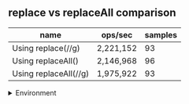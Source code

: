 ## replace vs replaceAll comparison

|name|ops/sec|samples|
|-|-|-|
|Using replace(//g)|2,221,152|93|
|Using replaceAll()|2,146,968|96|
|Using replaceAll(//g)|1,975,922|93|


<details>
<summary>Environment</summary>

* __Machine:__ linux x64 | 2 vCPUs | 6.8GB Mem
* __Run:__ Tue Oct 10 2023 21:36:10 GMT+0000 (Coordinated Universal Time)
</details>

<!--
{"environment":{"platform":"linux","arch":"x64","cpus":2,"totalMemory":6.759757995605469},"benchmarks":"[{\"timeStamp\":1696973759210,\"currentTarget\":{\"0\":{\"name\":\"Using replace(//g)\",\"options\":{\"async\":false,\"defer\":false,\"delay\":0.005,\"initCount\":1,\"maxTime\":5,\"minSamples\":5,\"minTime\":0.05},\"async\":false,\"defer\":false,\"delay\":0.005,\"initCount\":1,\"maxTime\":5,\"minSamples\":5,\"minTime\":0.05,\"id\":1,\"stats\":{\"moe\":2.3341652141731187e-9,\"rme\":0.5184535080678634,\"sem\":1.190900619476081e-9,\"deviation\":1.1484629665277488e-8,\"mean\":4.50216881137891e-7,\"sample\":[4.521398492610573e-7,4.477447602742748e-7,4.5045931325396893e-7,4.6198026774446904e-7,4.5978273995511153e-7,4.419045460546583e-7,4.4412434977775823e-7,4.5125292434977774e-7,4.747651542489988e-7,4.503128900233244e-7,4.4874001672314393e-7,4.438101307045725e-7,4.4143452889143157e-7,4.5591700039607445e-7,4.594764423711658e-7,4.4459788760286936e-7,4.428411414044008e-7,4.493127114929429e-7,4.469386955378277e-7,4.430813535548347e-7,4.434848492814581e-7,4.4354268314055385e-7,4.4103913424465474e-7,4.4353830178759203e-7,4.4191717490361024e-7,4.402820276901507e-7,4.416463985278654e-7,4.5481958464773924e-7,4.547599982474588e-7,4.5376891868208907e-7,4.432228356116369e-7,4.414290834209604e-7,4.432482562215212e-7,4.4140367157378197e-7,4.408892919733614e-7,4.410899667017175e-7,4.4152109183315806e-7,4.3985878023133544e-7,4.3989120224325274e-7,4.388948738170347e-7,4.58206423063442e-7,4.4352866281107605e-7,4.523055205047319e-7,4.528891342446548e-7,4.5396608832807574e-7,4.522660970907816e-7,4.5012095162986325e-7,4.498387837364178e-7,4.5245624780932347e-7,4.5143888012618296e-7,4.5013497195934105e-7,4.514038293024886e-7,4.502296091833158e-7,4.516115054328777e-7,4.593447160883281e-7,4.6061883105502977e-7,4.548125744830003e-7,4.5333779355064844e-7,4.53632220469681e-7,4.5110851735015774e-7,4.499343059936909e-7,5.301576147914476e-7,4.5077063617245007e-7,4.4972610410094636e-7,4.5090120049071155e-7,4.5161800736067297e-7,4.498698124780932e-7,4.503824395373291e-7,4.5176172450052577e-7,4.96062390466176e-7,4.5131656151419555e-7,4.4998899404135996e-7,4.519676480897301e-7,4.514138363126534e-7,4.5153125657202943e-7,4.518072818086225e-7,4.5230413599719597e-7,4.496726515948125e-7,4.4996095338240446e-7,4.5118600595864e-7,4.5050687872415e-7,4.4980321591307397e-7,4.4976816508937966e-7,4.499048633017876e-7,4.5542810199789697e-7,4.4303477917981074e-7,4.424415352260778e-7,4.4221106729758146e-7,4.4257998597967056e-7,4.415468454258675e-7,4.4436147914475995e-7,4.429848317560462e-7,4.3914844900105154e-7],\"variance\":1.318967185485717e-16},\"times\":{\"cycle\":0.05137875047545612,\"elapsed\":5.568,\"period\":4.50216881137891e-7,\"timeStamp\":1696973753642},\"running\":false,\"count\":114120,\"cycles\":6,\"hz\":2221151.7201944347},\"1\":{\"name\":\"Using replaceAll()\",\"options\":{\"async\":false,\"defer\":false,\"delay\":0.005,\"initCount\":1,\"maxTime\":5,\"minSamples\":5,\"minTime\":0.05},\"async\":false,\"defer\":false,\"delay\":0.005,\"initCount\":1,\"maxTime\":5,\"minSamples\":5,\"minTime\":0.05,\"id\":2,\"stats\":{\"moe\":6.414295821984958e-10,\"rme\":0.13771285529006708,\"sem\":3.2725999091759995e-10,\"deviation\":3.2064799639039084e-9,\"mean\":4.6577320675505645e-7,\"sample\":[4.850829726906432e-7,4.6865198968995695e-7,4.658574673638926e-7,4.646270679615246e-7,4.641456529990649e-7,4.641225084940334e-7,4.654352925928326e-7,4.674803780886342e-7,4.6556027292000333e-7,4.6854504383569257e-7,4.678544025477471e-7,4.6761091309701256e-7,4.6579635612912786e-7,4.6519736708110763e-7,4.656547025005323e-7,4.663194312006444e-7,4.649770221354046e-7,4.6389384078432097e-7,4.64271568364239e-7,4.634772807163605e-7,4.6268449242382194e-7,4.655975282603467e-7,4.6498790956689053e-7,4.6683805109988714e-7,4.674180681208488e-7,4.6661696360844386e-7,4.638935096153846e-7,4.6409598742603553e-7,4.633581823224852e-7,4.6513428254437866e-7,4.6646382211538463e-7,4.6670976331360946e-7,4.6472840236686387e-7,4.6397209689349114e-7,4.6553647374260357e-7,4.6441774223372777e-7,4.622939903846154e-7,4.6367622965976335e-7,4.6623637204142006e-7,4.656733173076923e-7,4.823812777366863e-7,4.651638775887574e-7,4.74396662352071e-7,4.665775425295858e-7,4.636235299556213e-7,4.6372431582840236e-7,4.662789016272189e-7,4.6702041420118343e-7,4.634811575443787e-7,4.6247706176035504e-7,4.6419769785502957e-7,4.6744571930473376e-7,4.6272946560650887e-7,4.6394436020710056e-7,4.6588411612426036e-7,4.643715144230769e-7,4.65656675295858e-7,4.6603297892011834e-7,4.669612426035503e-7,4.6642314164201183e-7,4.635005639792899e-7,4.628173076923077e-7,4.67406887943787e-7,4.6805593565088753e-7,4.658083025147929e-7,4.641819803994083e-7,4.6475613905325445e-7,4.6496879622781066e-7,4.660284023668639e-7,4.6435334689349113e-7,4.6376716900887577e-7,4.630478550295858e-7,4.6402512943786984e-7,4.635166050295858e-7,4.63108246422732e-7,4.6679780698918276e-7,4.651534830443498e-7,4.647848927974283e-7,4.654897323861694e-7,4.6762365939050187e-7,4.6501029994549807e-7,4.6398860077780756e-7,4.6540660305026187e-7,4.6660566450814297e-7,4.6588788301478945e-7,4.6566895143783543e-7,4.6554054852983293e-7,4.6946104957830266e-7,4.68193629737744e-7,4.6755898681791726e-7,4.650943530433337e-7,4.6674884760699474e-7,4.6597471663602856e-7,4.6396088791996526e-7,4.6326713347436097e-7,4.6300108080145585e-7],\"variance\":1.0281513758917209e-17},\"times\":{\"cycle\":0.05042134695085512,\"elapsed\":5.565,\"period\":4.6577320675505645e-7,\"timeStamp\":1696973759224},\"running\":false,\"count\":108253,\"cycles\":5,\"hz\":2146967.634670935},\"2\":{\"name\":\"Using replaceAll(//g)\",\"options\":{\"async\":false,\"defer\":false,\"delay\":0.005,\"initCount\":1,\"maxTime\":5,\"minSamples\":5,\"minTime\":0.05},\"async\":false,\"defer\":false,\"delay\":0.005,\"initCount\":1,\"maxTime\":5,\"minSamples\":5,\"minTime\":0.05,\"id\":3,\"stats\":{\"moe\":1.0332350301858648e-9,\"rme\":0.20415922022077423,\"sem\":5.271607296866658e-10,\"deviation\":5.083753972008415e-9,\"mean\":5.060927589106886e-7,\"sample\":[5.062858004827031e-7,5.060454545454545e-7,5.104461584875301e-7,5.033855088495575e-7,5.066585674792661e-7,5.062896205076652e-7,5.087053329982408e-7,5.031852726815783e-7,5.066465141995476e-7,5.045833023372706e-7,5.037398642875095e-7,5.037288062327218e-7,5.043370092988188e-7,5.041741543101282e-7,5.05974636843428e-7,5.02746629806484e-7,5.044164262377482e-7,5.051251570746418e-7,5.047491832118623e-7,5.054629404372958e-7,5.038393867805981e-7,5.046215129429504e-7,5.035237295802966e-7,5.062551093239507e-7,5.162477406383513e-7,5.078213621512943e-7,5.063184418195527e-7,5.076916712741895e-7,5.068383788670148e-7,5.066153977501004e-7,5.06815277219767e-7,5.070904881478505e-7,5.033570008035356e-7,5.033389212535155e-7,5.052975793491362e-7,5.027724186420249e-7,5.027814584170349e-7,5.055336179188429e-7,5.086232623543592e-7,5.073436018481318e-7,5.056169847328244e-7,5.069468561671354e-7,5.056631880273203e-7,5.046497087183608e-7,5.039812046305686e-7,5.06254359983534e-7,5.043225936003373e-7,5.02970130222191e-7,5.070576009799296e-7,5.061469291860361e-7,5.037733712185865e-7,5.021984177056732e-7,5.072197886936057e-7,5.177832757498372e-7,5.419977867908467e-7,5.043986480396575e-7,5.039960542787042e-7,5.035373892143608e-7,5.049314954720568e-7,5.036156101465953e-7,5.022757292239956e-7,5.029169518320627e-7,5.051472754197435e-7,5.019433671529487e-7,5.075467170959156e-7,5.035393228072282e-7,5.061158571971744e-7,5.028499129495108e-7,5.048661123451602e-7,5.033081887494747e-7,5.062389285785756e-7,5.056135558624002e-7,5.049971883692542e-7,5.033832322747193e-7,5.038284905245041e-7,5.020624362130035e-7,5.043187848952392e-7,5.264469792479638e-7,5.073035660683196e-7,5.055975465770147e-7,5.07218516739709e-7,5.076607732484841e-7,5.052113125612855e-7,5.090726221208301e-7,5.143157531368194e-7,5.073956194592864e-7,5.048070781053011e-7,5.046780032418804e-7,5.057566388505333e-7,5.028699245562426e-7,5.031500870504893e-7,5.032451421824659e-7,5.044708731064016e-7],\"variance\":2.5844554447911336e-17},\"times\":{\"cycle\":0.05057992251105205,\"elapsed\":5.425,\"period\":5.060927589106886e-7,\"timeStamp\":1696973764789},\"running\":false,\"count\":99942,\"cycles\":6,\"hz\":1975922.362834028},\"options\":{},\"events\":{\"start\":[null],\"cycle\":[null,null],\"complete\":[null,null]},\"length\":3,\"running\":false},\"type\":\"cycle\",\"target\":{\"name\":\"Using replace(//g)\",\"options\":{\"async\":false,\"defer\":false,\"delay\":0.005,\"initCount\":1,\"maxTime\":5,\"minSamples\":5,\"minTime\":0.05},\"async\":false,\"defer\":false,\"delay\":0.005,\"initCount\":1,\"maxTime\":5,\"minSamples\":5,\"minTime\":0.05,\"id\":1,\"stats\":{\"moe\":2.3341652141731187e-9,\"rme\":0.5184535080678634,\"sem\":1.190900619476081e-9,\"deviation\":1.1484629665277488e-8,\"mean\":4.50216881137891e-7,\"sample\":[4.521398492610573e-7,4.477447602742748e-7,4.5045931325396893e-7,4.6198026774446904e-7,4.5978273995511153e-7,4.419045460546583e-7,4.4412434977775823e-7,4.5125292434977774e-7,4.747651542489988e-7,4.503128900233244e-7,4.4874001672314393e-7,4.438101307045725e-7,4.4143452889143157e-7,4.5591700039607445e-7,4.594764423711658e-7,4.4459788760286936e-7,4.428411414044008e-7,4.493127114929429e-7,4.469386955378277e-7,4.430813535548347e-7,4.434848492814581e-7,4.4354268314055385e-7,4.4103913424465474e-7,4.4353830178759203e-7,4.4191717490361024e-7,4.402820276901507e-7,4.416463985278654e-7,4.5481958464773924e-7,4.547599982474588e-7,4.5376891868208907e-7,4.432228356116369e-7,4.414290834209604e-7,4.432482562215212e-7,4.4140367157378197e-7,4.408892919733614e-7,4.410899667017175e-7,4.4152109183315806e-7,4.3985878023133544e-7,4.3989120224325274e-7,4.388948738170347e-7,4.58206423063442e-7,4.4352866281107605e-7,4.523055205047319e-7,4.528891342446548e-7,4.5396608832807574e-7,4.522660970907816e-7,4.5012095162986325e-7,4.498387837364178e-7,4.5245624780932347e-7,4.5143888012618296e-7,4.5013497195934105e-7,4.514038293024886e-7,4.502296091833158e-7,4.516115054328777e-7,4.593447160883281e-7,4.6061883105502977e-7,4.548125744830003e-7,4.5333779355064844e-7,4.53632220469681e-7,4.5110851735015774e-7,4.499343059936909e-7,5.301576147914476e-7,4.5077063617245007e-7,4.4972610410094636e-7,4.5090120049071155e-7,4.5161800736067297e-7,4.498698124780932e-7,4.503824395373291e-7,4.5176172450052577e-7,4.96062390466176e-7,4.5131656151419555e-7,4.4998899404135996e-7,4.519676480897301e-7,4.514138363126534e-7,4.5153125657202943e-7,4.518072818086225e-7,4.5230413599719597e-7,4.496726515948125e-7,4.4996095338240446e-7,4.5118600595864e-7,4.5050687872415e-7,4.4980321591307397e-7,4.4976816508937966e-7,4.499048633017876e-7,4.5542810199789697e-7,4.4303477917981074e-7,4.424415352260778e-7,4.4221106729758146e-7,4.4257998597967056e-7,4.415468454258675e-7,4.4436147914475995e-7,4.429848317560462e-7,4.3914844900105154e-7],\"variance\":1.318967185485717e-16},\"times\":{\"cycle\":0.05137875047545612,\"elapsed\":5.568,\"period\":4.50216881137891e-7,\"timeStamp\":1696973753642},\"running\":false,\"count\":114120,\"cycles\":6,\"hz\":2221151.7201944347},\"aborted\":false},{\"timeStamp\":1696973764789,\"currentTarget\":{\"0\":{\"name\":\"Using replace(//g)\",\"options\":{\"async\":false,\"defer\":false,\"delay\":0.005,\"initCount\":1,\"maxTime\":5,\"minSamples\":5,\"minTime\":0.05},\"async\":false,\"defer\":false,\"delay\":0.005,\"initCount\":1,\"maxTime\":5,\"minSamples\":5,\"minTime\":0.05,\"id\":1,\"stats\":{\"moe\":2.3341652141731187e-9,\"rme\":0.5184535080678634,\"sem\":1.190900619476081e-9,\"deviation\":1.1484629665277488e-8,\"mean\":4.50216881137891e-7,\"sample\":[4.521398492610573e-7,4.477447602742748e-7,4.5045931325396893e-7,4.6198026774446904e-7,4.5978273995511153e-7,4.419045460546583e-7,4.4412434977775823e-7,4.5125292434977774e-7,4.747651542489988e-7,4.503128900233244e-7,4.4874001672314393e-7,4.438101307045725e-7,4.4143452889143157e-7,4.5591700039607445e-7,4.594764423711658e-7,4.4459788760286936e-7,4.428411414044008e-7,4.493127114929429e-7,4.469386955378277e-7,4.430813535548347e-7,4.434848492814581e-7,4.4354268314055385e-7,4.4103913424465474e-7,4.4353830178759203e-7,4.4191717490361024e-7,4.402820276901507e-7,4.416463985278654e-7,4.5481958464773924e-7,4.547599982474588e-7,4.5376891868208907e-7,4.432228356116369e-7,4.414290834209604e-7,4.432482562215212e-7,4.4140367157378197e-7,4.408892919733614e-7,4.410899667017175e-7,4.4152109183315806e-7,4.3985878023133544e-7,4.3989120224325274e-7,4.388948738170347e-7,4.58206423063442e-7,4.4352866281107605e-7,4.523055205047319e-7,4.528891342446548e-7,4.5396608832807574e-7,4.522660970907816e-7,4.5012095162986325e-7,4.498387837364178e-7,4.5245624780932347e-7,4.5143888012618296e-7,4.5013497195934105e-7,4.514038293024886e-7,4.502296091833158e-7,4.516115054328777e-7,4.593447160883281e-7,4.6061883105502977e-7,4.548125744830003e-7,4.5333779355064844e-7,4.53632220469681e-7,4.5110851735015774e-7,4.499343059936909e-7,5.301576147914476e-7,4.5077063617245007e-7,4.4972610410094636e-7,4.5090120049071155e-7,4.5161800736067297e-7,4.498698124780932e-7,4.503824395373291e-7,4.5176172450052577e-7,4.96062390466176e-7,4.5131656151419555e-7,4.4998899404135996e-7,4.519676480897301e-7,4.514138363126534e-7,4.5153125657202943e-7,4.518072818086225e-7,4.5230413599719597e-7,4.496726515948125e-7,4.4996095338240446e-7,4.5118600595864e-7,4.5050687872415e-7,4.4980321591307397e-7,4.4976816508937966e-7,4.499048633017876e-7,4.5542810199789697e-7,4.4303477917981074e-7,4.424415352260778e-7,4.4221106729758146e-7,4.4257998597967056e-7,4.415468454258675e-7,4.4436147914475995e-7,4.429848317560462e-7,4.3914844900105154e-7],\"variance\":1.318967185485717e-16},\"times\":{\"cycle\":0.05137875047545612,\"elapsed\":5.568,\"period\":4.50216881137891e-7,\"timeStamp\":1696973753642},\"running\":false,\"count\":114120,\"cycles\":6,\"hz\":2221151.7201944347},\"1\":{\"name\":\"Using replaceAll()\",\"options\":{\"async\":false,\"defer\":false,\"delay\":0.005,\"initCount\":1,\"maxTime\":5,\"minSamples\":5,\"minTime\":0.05},\"async\":false,\"defer\":false,\"delay\":0.005,\"initCount\":1,\"maxTime\":5,\"minSamples\":5,\"minTime\":0.05,\"id\":2,\"stats\":{\"moe\":6.414295821984958e-10,\"rme\":0.13771285529006708,\"sem\":3.2725999091759995e-10,\"deviation\":3.2064799639039084e-9,\"mean\":4.6577320675505645e-7,\"sample\":[4.850829726906432e-7,4.6865198968995695e-7,4.658574673638926e-7,4.646270679615246e-7,4.641456529990649e-7,4.641225084940334e-7,4.654352925928326e-7,4.674803780886342e-7,4.6556027292000333e-7,4.6854504383569257e-7,4.678544025477471e-7,4.6761091309701256e-7,4.6579635612912786e-7,4.6519736708110763e-7,4.656547025005323e-7,4.663194312006444e-7,4.649770221354046e-7,4.6389384078432097e-7,4.64271568364239e-7,4.634772807163605e-7,4.6268449242382194e-7,4.655975282603467e-7,4.6498790956689053e-7,4.6683805109988714e-7,4.674180681208488e-7,4.6661696360844386e-7,4.638935096153846e-7,4.6409598742603553e-7,4.633581823224852e-7,4.6513428254437866e-7,4.6646382211538463e-7,4.6670976331360946e-7,4.6472840236686387e-7,4.6397209689349114e-7,4.6553647374260357e-7,4.6441774223372777e-7,4.622939903846154e-7,4.6367622965976335e-7,4.6623637204142006e-7,4.656733173076923e-7,4.823812777366863e-7,4.651638775887574e-7,4.74396662352071e-7,4.665775425295858e-7,4.636235299556213e-7,4.6372431582840236e-7,4.662789016272189e-7,4.6702041420118343e-7,4.634811575443787e-7,4.6247706176035504e-7,4.6419769785502957e-7,4.6744571930473376e-7,4.6272946560650887e-7,4.6394436020710056e-7,4.6588411612426036e-7,4.643715144230769e-7,4.65656675295858e-7,4.6603297892011834e-7,4.669612426035503e-7,4.6642314164201183e-7,4.635005639792899e-7,4.628173076923077e-7,4.67406887943787e-7,4.6805593565088753e-7,4.658083025147929e-7,4.641819803994083e-7,4.6475613905325445e-7,4.6496879622781066e-7,4.660284023668639e-7,4.6435334689349113e-7,4.6376716900887577e-7,4.630478550295858e-7,4.6402512943786984e-7,4.635166050295858e-7,4.63108246422732e-7,4.6679780698918276e-7,4.651534830443498e-7,4.647848927974283e-7,4.654897323861694e-7,4.6762365939050187e-7,4.6501029994549807e-7,4.6398860077780756e-7,4.6540660305026187e-7,4.6660566450814297e-7,4.6588788301478945e-7,4.6566895143783543e-7,4.6554054852983293e-7,4.6946104957830266e-7,4.68193629737744e-7,4.6755898681791726e-7,4.650943530433337e-7,4.6674884760699474e-7,4.6597471663602856e-7,4.6396088791996526e-7,4.6326713347436097e-7,4.6300108080145585e-7],\"variance\":1.0281513758917209e-17},\"times\":{\"cycle\":0.05042134695085512,\"elapsed\":5.565,\"period\":4.6577320675505645e-7,\"timeStamp\":1696973759224},\"running\":false,\"count\":108253,\"cycles\":5,\"hz\":2146967.634670935},\"2\":{\"name\":\"Using replaceAll(//g)\",\"options\":{\"async\":false,\"defer\":false,\"delay\":0.005,\"initCount\":1,\"maxTime\":5,\"minSamples\":5,\"minTime\":0.05},\"async\":false,\"defer\":false,\"delay\":0.005,\"initCount\":1,\"maxTime\":5,\"minSamples\":5,\"minTime\":0.05,\"id\":3,\"stats\":{\"moe\":1.0332350301858648e-9,\"rme\":0.20415922022077423,\"sem\":5.271607296866658e-10,\"deviation\":5.083753972008415e-9,\"mean\":5.060927589106886e-7,\"sample\":[5.062858004827031e-7,5.060454545454545e-7,5.104461584875301e-7,5.033855088495575e-7,5.066585674792661e-7,5.062896205076652e-7,5.087053329982408e-7,5.031852726815783e-7,5.066465141995476e-7,5.045833023372706e-7,5.037398642875095e-7,5.037288062327218e-7,5.043370092988188e-7,5.041741543101282e-7,5.05974636843428e-7,5.02746629806484e-7,5.044164262377482e-7,5.051251570746418e-7,5.047491832118623e-7,5.054629404372958e-7,5.038393867805981e-7,5.046215129429504e-7,5.035237295802966e-7,5.062551093239507e-7,5.162477406383513e-7,5.078213621512943e-7,5.063184418195527e-7,5.076916712741895e-7,5.068383788670148e-7,5.066153977501004e-7,5.06815277219767e-7,5.070904881478505e-7,5.033570008035356e-7,5.033389212535155e-7,5.052975793491362e-7,5.027724186420249e-7,5.027814584170349e-7,5.055336179188429e-7,5.086232623543592e-7,5.073436018481318e-7,5.056169847328244e-7,5.069468561671354e-7,5.056631880273203e-7,5.046497087183608e-7,5.039812046305686e-7,5.06254359983534e-7,5.043225936003373e-7,5.02970130222191e-7,5.070576009799296e-7,5.061469291860361e-7,5.037733712185865e-7,5.021984177056732e-7,5.072197886936057e-7,5.177832757498372e-7,5.419977867908467e-7,5.043986480396575e-7,5.039960542787042e-7,5.035373892143608e-7,5.049314954720568e-7,5.036156101465953e-7,5.022757292239956e-7,5.029169518320627e-7,5.051472754197435e-7,5.019433671529487e-7,5.075467170959156e-7,5.035393228072282e-7,5.061158571971744e-7,5.028499129495108e-7,5.048661123451602e-7,5.033081887494747e-7,5.062389285785756e-7,5.056135558624002e-7,5.049971883692542e-7,5.033832322747193e-7,5.038284905245041e-7,5.020624362130035e-7,5.043187848952392e-7,5.264469792479638e-7,5.073035660683196e-7,5.055975465770147e-7,5.07218516739709e-7,5.076607732484841e-7,5.052113125612855e-7,5.090726221208301e-7,5.143157531368194e-7,5.073956194592864e-7,5.048070781053011e-7,5.046780032418804e-7,5.057566388505333e-7,5.028699245562426e-7,5.031500870504893e-7,5.032451421824659e-7,5.044708731064016e-7],\"variance\":2.5844554447911336e-17},\"times\":{\"cycle\":0.05057992251105205,\"elapsed\":5.425,\"period\":5.060927589106886e-7,\"timeStamp\":1696973764789},\"running\":false,\"count\":99942,\"cycles\":6,\"hz\":1975922.362834028},\"options\":{},\"events\":{\"start\":[null],\"cycle\":[null,null],\"complete\":[null,null]},\"length\":3,\"running\":false},\"type\":\"cycle\",\"target\":{\"name\":\"Using replaceAll()\",\"options\":{\"async\":false,\"defer\":false,\"delay\":0.005,\"initCount\":1,\"maxTime\":5,\"minSamples\":5,\"minTime\":0.05},\"async\":false,\"defer\":false,\"delay\":0.005,\"initCount\":1,\"maxTime\":5,\"minSamples\":5,\"minTime\":0.05,\"id\":2,\"stats\":{\"moe\":6.414295821984958e-10,\"rme\":0.13771285529006708,\"sem\":3.2725999091759995e-10,\"deviation\":3.2064799639039084e-9,\"mean\":4.6577320675505645e-7,\"sample\":[4.850829726906432e-7,4.6865198968995695e-7,4.658574673638926e-7,4.646270679615246e-7,4.641456529990649e-7,4.641225084940334e-7,4.654352925928326e-7,4.674803780886342e-7,4.6556027292000333e-7,4.6854504383569257e-7,4.678544025477471e-7,4.6761091309701256e-7,4.6579635612912786e-7,4.6519736708110763e-7,4.656547025005323e-7,4.663194312006444e-7,4.649770221354046e-7,4.6389384078432097e-7,4.64271568364239e-7,4.634772807163605e-7,4.6268449242382194e-7,4.655975282603467e-7,4.6498790956689053e-7,4.6683805109988714e-7,4.674180681208488e-7,4.6661696360844386e-7,4.638935096153846e-7,4.6409598742603553e-7,4.633581823224852e-7,4.6513428254437866e-7,4.6646382211538463e-7,4.6670976331360946e-7,4.6472840236686387e-7,4.6397209689349114e-7,4.6553647374260357e-7,4.6441774223372777e-7,4.622939903846154e-7,4.6367622965976335e-7,4.6623637204142006e-7,4.656733173076923e-7,4.823812777366863e-7,4.651638775887574e-7,4.74396662352071e-7,4.665775425295858e-7,4.636235299556213e-7,4.6372431582840236e-7,4.662789016272189e-7,4.6702041420118343e-7,4.634811575443787e-7,4.6247706176035504e-7,4.6419769785502957e-7,4.6744571930473376e-7,4.6272946560650887e-7,4.6394436020710056e-7,4.6588411612426036e-7,4.643715144230769e-7,4.65656675295858e-7,4.6603297892011834e-7,4.669612426035503e-7,4.6642314164201183e-7,4.635005639792899e-7,4.628173076923077e-7,4.67406887943787e-7,4.6805593565088753e-7,4.658083025147929e-7,4.641819803994083e-7,4.6475613905325445e-7,4.6496879622781066e-7,4.660284023668639e-7,4.6435334689349113e-7,4.6376716900887577e-7,4.630478550295858e-7,4.6402512943786984e-7,4.635166050295858e-7,4.63108246422732e-7,4.6679780698918276e-7,4.651534830443498e-7,4.647848927974283e-7,4.654897323861694e-7,4.6762365939050187e-7,4.6501029994549807e-7,4.6398860077780756e-7,4.6540660305026187e-7,4.6660566450814297e-7,4.6588788301478945e-7,4.6566895143783543e-7,4.6554054852983293e-7,4.6946104957830266e-7,4.68193629737744e-7,4.6755898681791726e-7,4.650943530433337e-7,4.6674884760699474e-7,4.6597471663602856e-7,4.6396088791996526e-7,4.6326713347436097e-7,4.6300108080145585e-7],\"variance\":1.0281513758917209e-17},\"times\":{\"cycle\":0.05042134695085512,\"elapsed\":5.565,\"period\":4.6577320675505645e-7,\"timeStamp\":1696973759224},\"running\":false,\"count\":108253,\"cycles\":5,\"hz\":2146967.634670935},\"aborted\":false},{\"timeStamp\":1696973770214,\"currentTarget\":{\"0\":{\"name\":\"Using replace(//g)\",\"options\":{\"async\":false,\"defer\":false,\"delay\":0.005,\"initCount\":1,\"maxTime\":5,\"minSamples\":5,\"minTime\":0.05},\"async\":false,\"defer\":false,\"delay\":0.005,\"initCount\":1,\"maxTime\":5,\"minSamples\":5,\"minTime\":0.05,\"id\":1,\"stats\":{\"moe\":2.3341652141731187e-9,\"rme\":0.5184535080678634,\"sem\":1.190900619476081e-9,\"deviation\":1.1484629665277488e-8,\"mean\":4.50216881137891e-7,\"sample\":[4.521398492610573e-7,4.477447602742748e-7,4.5045931325396893e-7,4.6198026774446904e-7,4.5978273995511153e-7,4.419045460546583e-7,4.4412434977775823e-7,4.5125292434977774e-7,4.747651542489988e-7,4.503128900233244e-7,4.4874001672314393e-7,4.438101307045725e-7,4.4143452889143157e-7,4.5591700039607445e-7,4.594764423711658e-7,4.4459788760286936e-7,4.428411414044008e-7,4.493127114929429e-7,4.469386955378277e-7,4.430813535548347e-7,4.434848492814581e-7,4.4354268314055385e-7,4.4103913424465474e-7,4.4353830178759203e-7,4.4191717490361024e-7,4.402820276901507e-7,4.416463985278654e-7,4.5481958464773924e-7,4.547599982474588e-7,4.5376891868208907e-7,4.432228356116369e-7,4.414290834209604e-7,4.432482562215212e-7,4.4140367157378197e-7,4.408892919733614e-7,4.410899667017175e-7,4.4152109183315806e-7,4.3985878023133544e-7,4.3989120224325274e-7,4.388948738170347e-7,4.58206423063442e-7,4.4352866281107605e-7,4.523055205047319e-7,4.528891342446548e-7,4.5396608832807574e-7,4.522660970907816e-7,4.5012095162986325e-7,4.498387837364178e-7,4.5245624780932347e-7,4.5143888012618296e-7,4.5013497195934105e-7,4.514038293024886e-7,4.502296091833158e-7,4.516115054328777e-7,4.593447160883281e-7,4.6061883105502977e-7,4.548125744830003e-7,4.5333779355064844e-7,4.53632220469681e-7,4.5110851735015774e-7,4.499343059936909e-7,5.301576147914476e-7,4.5077063617245007e-7,4.4972610410094636e-7,4.5090120049071155e-7,4.5161800736067297e-7,4.498698124780932e-7,4.503824395373291e-7,4.5176172450052577e-7,4.96062390466176e-7,4.5131656151419555e-7,4.4998899404135996e-7,4.519676480897301e-7,4.514138363126534e-7,4.5153125657202943e-7,4.518072818086225e-7,4.5230413599719597e-7,4.496726515948125e-7,4.4996095338240446e-7,4.5118600595864e-7,4.5050687872415e-7,4.4980321591307397e-7,4.4976816508937966e-7,4.499048633017876e-7,4.5542810199789697e-7,4.4303477917981074e-7,4.424415352260778e-7,4.4221106729758146e-7,4.4257998597967056e-7,4.415468454258675e-7,4.4436147914475995e-7,4.429848317560462e-7,4.3914844900105154e-7],\"variance\":1.318967185485717e-16},\"times\":{\"cycle\":0.05137875047545612,\"elapsed\":5.568,\"period\":4.50216881137891e-7,\"timeStamp\":1696973753642},\"running\":false,\"count\":114120,\"cycles\":6,\"hz\":2221151.7201944347},\"1\":{\"name\":\"Using replaceAll()\",\"options\":{\"async\":false,\"defer\":false,\"delay\":0.005,\"initCount\":1,\"maxTime\":5,\"minSamples\":5,\"minTime\":0.05},\"async\":false,\"defer\":false,\"delay\":0.005,\"initCount\":1,\"maxTime\":5,\"minSamples\":5,\"minTime\":0.05,\"id\":2,\"stats\":{\"moe\":6.414295821984958e-10,\"rme\":0.13771285529006708,\"sem\":3.2725999091759995e-10,\"deviation\":3.2064799639039084e-9,\"mean\":4.6577320675505645e-7,\"sample\":[4.850829726906432e-7,4.6865198968995695e-7,4.658574673638926e-7,4.646270679615246e-7,4.641456529990649e-7,4.641225084940334e-7,4.654352925928326e-7,4.674803780886342e-7,4.6556027292000333e-7,4.6854504383569257e-7,4.678544025477471e-7,4.6761091309701256e-7,4.6579635612912786e-7,4.6519736708110763e-7,4.656547025005323e-7,4.663194312006444e-7,4.649770221354046e-7,4.6389384078432097e-7,4.64271568364239e-7,4.634772807163605e-7,4.6268449242382194e-7,4.655975282603467e-7,4.6498790956689053e-7,4.6683805109988714e-7,4.674180681208488e-7,4.6661696360844386e-7,4.638935096153846e-7,4.6409598742603553e-7,4.633581823224852e-7,4.6513428254437866e-7,4.6646382211538463e-7,4.6670976331360946e-7,4.6472840236686387e-7,4.6397209689349114e-7,4.6553647374260357e-7,4.6441774223372777e-7,4.622939903846154e-7,4.6367622965976335e-7,4.6623637204142006e-7,4.656733173076923e-7,4.823812777366863e-7,4.651638775887574e-7,4.74396662352071e-7,4.665775425295858e-7,4.636235299556213e-7,4.6372431582840236e-7,4.662789016272189e-7,4.6702041420118343e-7,4.634811575443787e-7,4.6247706176035504e-7,4.6419769785502957e-7,4.6744571930473376e-7,4.6272946560650887e-7,4.6394436020710056e-7,4.6588411612426036e-7,4.643715144230769e-7,4.65656675295858e-7,4.6603297892011834e-7,4.669612426035503e-7,4.6642314164201183e-7,4.635005639792899e-7,4.628173076923077e-7,4.67406887943787e-7,4.6805593565088753e-7,4.658083025147929e-7,4.641819803994083e-7,4.6475613905325445e-7,4.6496879622781066e-7,4.660284023668639e-7,4.6435334689349113e-7,4.6376716900887577e-7,4.630478550295858e-7,4.6402512943786984e-7,4.635166050295858e-7,4.63108246422732e-7,4.6679780698918276e-7,4.651534830443498e-7,4.647848927974283e-7,4.654897323861694e-7,4.6762365939050187e-7,4.6501029994549807e-7,4.6398860077780756e-7,4.6540660305026187e-7,4.6660566450814297e-7,4.6588788301478945e-7,4.6566895143783543e-7,4.6554054852983293e-7,4.6946104957830266e-7,4.68193629737744e-7,4.6755898681791726e-7,4.650943530433337e-7,4.6674884760699474e-7,4.6597471663602856e-7,4.6396088791996526e-7,4.6326713347436097e-7,4.6300108080145585e-7],\"variance\":1.0281513758917209e-17},\"times\":{\"cycle\":0.05042134695085512,\"elapsed\":5.565,\"period\":4.6577320675505645e-7,\"timeStamp\":1696973759224},\"running\":false,\"count\":108253,\"cycles\":5,\"hz\":2146967.634670935},\"2\":{\"name\":\"Using replaceAll(//g)\",\"options\":{\"async\":false,\"defer\":false,\"delay\":0.005,\"initCount\":1,\"maxTime\":5,\"minSamples\":5,\"minTime\":0.05},\"async\":false,\"defer\":false,\"delay\":0.005,\"initCount\":1,\"maxTime\":5,\"minSamples\":5,\"minTime\":0.05,\"id\":3,\"stats\":{\"moe\":1.0332350301858648e-9,\"rme\":0.20415922022077423,\"sem\":5.271607296866658e-10,\"deviation\":5.083753972008415e-9,\"mean\":5.060927589106886e-7,\"sample\":[5.062858004827031e-7,5.060454545454545e-7,5.104461584875301e-7,5.033855088495575e-7,5.066585674792661e-7,5.062896205076652e-7,5.087053329982408e-7,5.031852726815783e-7,5.066465141995476e-7,5.045833023372706e-7,5.037398642875095e-7,5.037288062327218e-7,5.043370092988188e-7,5.041741543101282e-7,5.05974636843428e-7,5.02746629806484e-7,5.044164262377482e-7,5.051251570746418e-7,5.047491832118623e-7,5.054629404372958e-7,5.038393867805981e-7,5.046215129429504e-7,5.035237295802966e-7,5.062551093239507e-7,5.162477406383513e-7,5.078213621512943e-7,5.063184418195527e-7,5.076916712741895e-7,5.068383788670148e-7,5.066153977501004e-7,5.06815277219767e-7,5.070904881478505e-7,5.033570008035356e-7,5.033389212535155e-7,5.052975793491362e-7,5.027724186420249e-7,5.027814584170349e-7,5.055336179188429e-7,5.086232623543592e-7,5.073436018481318e-7,5.056169847328244e-7,5.069468561671354e-7,5.056631880273203e-7,5.046497087183608e-7,5.039812046305686e-7,5.06254359983534e-7,5.043225936003373e-7,5.02970130222191e-7,5.070576009799296e-7,5.061469291860361e-7,5.037733712185865e-7,5.021984177056732e-7,5.072197886936057e-7,5.177832757498372e-7,5.419977867908467e-7,5.043986480396575e-7,5.039960542787042e-7,5.035373892143608e-7,5.049314954720568e-7,5.036156101465953e-7,5.022757292239956e-7,5.029169518320627e-7,5.051472754197435e-7,5.019433671529487e-7,5.075467170959156e-7,5.035393228072282e-7,5.061158571971744e-7,5.028499129495108e-7,5.048661123451602e-7,5.033081887494747e-7,5.062389285785756e-7,5.056135558624002e-7,5.049971883692542e-7,5.033832322747193e-7,5.038284905245041e-7,5.020624362130035e-7,5.043187848952392e-7,5.264469792479638e-7,5.073035660683196e-7,5.055975465770147e-7,5.07218516739709e-7,5.076607732484841e-7,5.052113125612855e-7,5.090726221208301e-7,5.143157531368194e-7,5.073956194592864e-7,5.048070781053011e-7,5.046780032418804e-7,5.057566388505333e-7,5.028699245562426e-7,5.031500870504893e-7,5.032451421824659e-7,5.044708731064016e-7],\"variance\":2.5844554447911336e-17},\"times\":{\"cycle\":0.05057992251105205,\"elapsed\":5.425,\"period\":5.060927589106886e-7,\"timeStamp\":1696973764789},\"running\":false,\"count\":99942,\"cycles\":6,\"hz\":1975922.362834028},\"options\":{},\"events\":{\"start\":[null],\"cycle\":[null,null],\"complete\":[null,null]},\"length\":3,\"running\":false},\"type\":\"cycle\",\"target\":{\"name\":\"Using replaceAll(//g)\",\"options\":{\"async\":false,\"defer\":false,\"delay\":0.005,\"initCount\":1,\"maxTime\":5,\"minSamples\":5,\"minTime\":0.05},\"async\":false,\"defer\":false,\"delay\":0.005,\"initCount\":1,\"maxTime\":5,\"minSamples\":5,\"minTime\":0.05,\"id\":3,\"stats\":{\"moe\":1.0332350301858648e-9,\"rme\":0.20415922022077423,\"sem\":5.271607296866658e-10,\"deviation\":5.083753972008415e-9,\"mean\":5.060927589106886e-7,\"sample\":[5.062858004827031e-7,5.060454545454545e-7,5.104461584875301e-7,5.033855088495575e-7,5.066585674792661e-7,5.062896205076652e-7,5.087053329982408e-7,5.031852726815783e-7,5.066465141995476e-7,5.045833023372706e-7,5.037398642875095e-7,5.037288062327218e-7,5.043370092988188e-7,5.041741543101282e-7,5.05974636843428e-7,5.02746629806484e-7,5.044164262377482e-7,5.051251570746418e-7,5.047491832118623e-7,5.054629404372958e-7,5.038393867805981e-7,5.046215129429504e-7,5.035237295802966e-7,5.062551093239507e-7,5.162477406383513e-7,5.078213621512943e-7,5.063184418195527e-7,5.076916712741895e-7,5.068383788670148e-7,5.066153977501004e-7,5.06815277219767e-7,5.070904881478505e-7,5.033570008035356e-7,5.033389212535155e-7,5.052975793491362e-7,5.027724186420249e-7,5.027814584170349e-7,5.055336179188429e-7,5.086232623543592e-7,5.073436018481318e-7,5.056169847328244e-7,5.069468561671354e-7,5.056631880273203e-7,5.046497087183608e-7,5.039812046305686e-7,5.06254359983534e-7,5.043225936003373e-7,5.02970130222191e-7,5.070576009799296e-7,5.061469291860361e-7,5.037733712185865e-7,5.021984177056732e-7,5.072197886936057e-7,5.177832757498372e-7,5.419977867908467e-7,5.043986480396575e-7,5.039960542787042e-7,5.035373892143608e-7,5.049314954720568e-7,5.036156101465953e-7,5.022757292239956e-7,5.029169518320627e-7,5.051472754197435e-7,5.019433671529487e-7,5.075467170959156e-7,5.035393228072282e-7,5.061158571971744e-7,5.028499129495108e-7,5.048661123451602e-7,5.033081887494747e-7,5.062389285785756e-7,5.056135558624002e-7,5.049971883692542e-7,5.033832322747193e-7,5.038284905245041e-7,5.020624362130035e-7,5.043187848952392e-7,5.264469792479638e-7,5.073035660683196e-7,5.055975465770147e-7,5.07218516739709e-7,5.076607732484841e-7,5.052113125612855e-7,5.090726221208301e-7,5.143157531368194e-7,5.073956194592864e-7,5.048070781053011e-7,5.046780032418804e-7,5.057566388505333e-7,5.028699245562426e-7,5.031500870504893e-7,5.032451421824659e-7,5.044708731064016e-7],\"variance\":2.5844554447911336e-17},\"times\":{\"cycle\":0.05057992251105205,\"elapsed\":5.425,\"period\":5.060927589106886e-7,\"timeStamp\":1696973764789},\"running\":false,\"count\":99942,\"cycles\":6,\"hz\":1975922.362834028},\"aborted\":false}]"}-->
